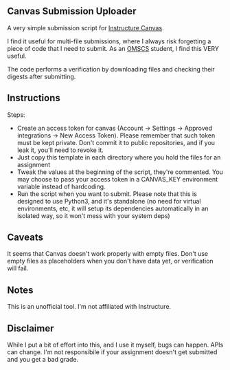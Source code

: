 ## Canvas Submission Uploader

A very simple submission script for [Instructure Canvas](https://www.canvaslms.com/).

I find it useful for multi-file submissions, where I always risk forgetting a piece of code that
I need to submit. As an [OMSCS](https://www.omscs.gatech.edu/) student, I find this VERY useful.

The code performs a verification by downloading files and checking their digests after submitting.

## Instructions

Steps:
* Create an access token for canvas (Account -> Settings -> Approved integrations -> New Access Token).
  Please remember that such token must be kept private. Don't commit it to public repositories, and if 
  you leak it, you'll need to revoke it.
* Just copy this template in each directory where you hold the files for an assignment
* Tweak the values at the beginning of the script, they're commented. You may choose to pass
  your access token in a CANVAS\_KEY environment variable instead of hardcoding.
* Run the script when you want to submit. Please note that this is designed to use Python3,
  and it's standalone (no need for virtual environments, etc, it will setup its dependencies
  automatically in an isolated way, so it won't mess with your system deps)

## Caveats

It seems that Canvas doesn't work properly with empty files. Don't use empty files as placeholders
when you don't have data yet, or verification will fail.

## Notes

This is an unofficial tool. I'm not affiliated with Instructure.

## Disclaimer

While I put a bit of effort into this, and I use it myself, bugs can happen. APIs can change.
I'm not responsibile if your assignment doesn't get submitted and you get a bad grade.

